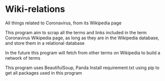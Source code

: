 # Wiki-relations
All things related to Coronavirus, from its Wikipedia page

This program aim to scrap all the terms and links included in the term Coronavirus Wikipedia page,
as long as they are in the Wikipedia database, and store them in a relational database

In the future this program will fetch from other terms on Wikipedia to build a network of terms


This program uses BeautifulSoup, Panda
Install requirement.txt using pip to get all packages used in this program
